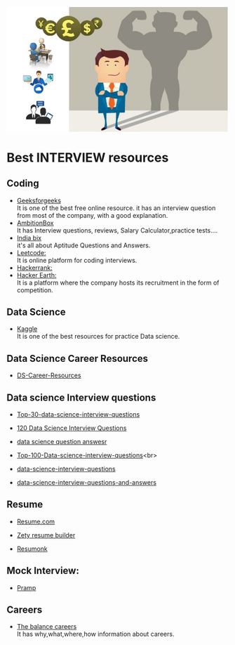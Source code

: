 <img src="https://github.com/thepradip/Jobs-Resources/blob/master/interview.jpg" alt="JS" width="600"/> <br>

#  Best INTERVIEW resources
## Coding
- [Geeksforgeeks](https://www.geeksforgeeks.org/) <br>
It is one of the best free online resource. it has an interview question from most of the company, with a good explanation.
- [AmbitionBox](https://www.ambitionbox.com)<br>
It has Interview questions, reviews, Salary Calculator,practice tests....<br>
- [India bix](https://www.indiabix.com/)<br>
it's all about Aptitude Questions and Answers.<br>
- [Leetcode:](https://leetcode.com/)<br>
It is online platform for coding interviews.<br>
- [Hackerrank:](https://www.hackerrank.com/)<br>
- [Hacker Earth:](https://www.hackerearth.com/)<br>
It is a platform where the company hosts its recruitment in the form of competition.<br>
## Data Science
- [Kaggle](https://kaggle.com)<br>
It is one of the best resources for practice Data science.<br>

## Data Science Career Resources
- [DS-Career-Resources](https://github.com/thepradip/DS-Career-Resources)<br>
## Data science Interview questions
- [Top-30-data-science-interview-questions](https://towardsdatascience.com/top-30-data-science-interview-questions-7dd9a96d3f5c)<br>

- [120 Data Science Interview Questions](https://github.com/thepradip/120-Data-Science-Interview-Questions) <br>
- [data science question answesr](https://github.com/thepradip/data-science-question-answer)<br>
- [Top-100-Data-science-interview-questions](http://nitin-panwar.github.io/Top-100-Data-science-interview-questions/?)<br>
- [data-science-interview-questions](https://www.springboard.com/blog/data-science-interview-questions/)<br>
- [data-science-interview-questions-and-answers](https://onlinetutorials.today/data-science/data-science-interview-questions-and-answers/)<br>
## Resume <br>
- [Resume.com](https://www.resume.com/)<br>
- [Zety resume builder](www.zety.com)<br>

- [Resumonk](www.resumonk.com)

## Mock Interview:
- [Pramp](https://www.pramp.com/dashboard#/)

## Careers <br>
- [The balance careers](https://www.thebalancecareers.com/) <br>
It has why,what,where,how information about careers.
